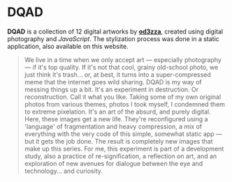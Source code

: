 # DQAD

**DQAD** is a collection of 12 digital artworks by **[od3zza](https://github.com/od3zza)**, created using digital photography and *JavaScript*. The stylization process was done in a static application, also available on this website.

> We live in a time when we only accept art — especially photography — if it's top quality. If it's not that cool, grainy old-school photo, we just think it's trash... or, at best, it turns into a super-compressed meme that the internet goes wild sharing. DQAD is my way of messing things up a bit. It's an experiment in destruction. Or reconstruction. Call it what you like. Taking some of my own original photos from various themes, photos I took myself, I condemned them to extreme pixelation.
> It's an art of the absurd, and purely digital. Here, these images get a new life. They're reconfigured using a 'language' of fragmentation and heavy compression, a mix of everything with the very code of this simple, somewhat static app — but it gets the job done. The result is completely new images that make up this series.
> For me, this experiment is part of a development study, also a practice of re-signification, a reflection on art, and an exploration of new avenues for dialogue between the eye and technology... and curiosity.
